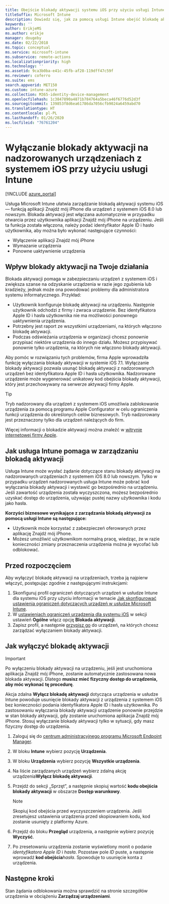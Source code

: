 ```yaml
---
title: Obejście blokady aktywacji systemu iOS przy użyciu usługi Intune
titleSuffix: Microsoft Intune
description: Dowiedz się, jak za pomocą usługi Intune obejść blokadę aktywacji systemu iOS, by uzyskać dostęp do zablokowanych urządzeń.
keywords: ''
author: ErikjeMS
ms.author: erikje
manager: dougeby
ms.date: 02/22/2018
ms.topic: conceptual
ms.service: microsoft-intune
ms.subservice: remote-actions
ms.localizationpriority: high
ms.technology: ''
ms.assetid: 9ca3b0ba-e41c-45fb-af28-119dff47c59f
ms.reviewer: coferro
ms.suite: ems
search.appverid: MET150
ms.custom: intune-azure
ms.collection: M365-identity-device-management
ms.openlocfilehash: 1c3847890a4871b784764a5beca46f6776d52d3f
ms.sourcegitcommit: 139853f8d6ea61786da7056cfb9024a6459abd70
ms.translationtype: HT
ms.contentlocale: pl-PL
ms.lasthandoff: 01/26/2020
ms.locfileid: "76761204"
---
```

# <a name="disable-activation-lock-on-supervised-ios-devices-with-intune"></a>Wyłączanie blokady aktywacji na nadzorowanych urządzeniach z systemem iOS przy użyciu usługi Intune


[!INCLUDE [azure_portal](../includes/azure_portal.md)]

Usługa Microsoft Intune ułatwia zarządzanie blokadą aktywacji systemu iOS — funkcją aplikacji Znajdź mój iPhone dla urządzeń z systemem iOS 8.0 lub nowszym. Blokada aktywacji jest włączana automatycznie w przypadku otwarcia przez użytkownika aplikacji Znajdź mój iPhone na urządzeniu. Jeśli ta funkcja została włączona, należy podać identyfikator Apple ID i hasło użytkownika, aby można było wykonać następujące czynności:

- Wyłączenie aplikacji Znajdź mój iPhone
- Wymazanie urządzenia
- Ponowne uaktywnienie urządzenia

## <a name="how-activation-lock-affects-you"></a>Wpływ blokady aktywacji na Twoje działania

Blokada aktywacji pomaga w zabezpieczaniu urządzeń z systemem iOS i zwiększa szanse na odzyskanie urządzenia w razie jego zgubienia lub kradzieży, jednak może ona powodować problemy dla administratora systemu informatycznego. Przykład:

- Użytkownik konfiguruje blokadę aktywacji na urządzeniu. Następnie użytkownik odchodzi z firmy i zwraca urządzenie. Bez identyfikatora Apple ID i hasła użytkownika nie ma możliwości ponownego uaktywnienia urządzenia.
- Potrzebny jest raport ze wszystkimi urządzeniami, na których włączono blokadę aktywacji.
- Podczas odświeżania urządzenia w organizacji chcesz ponownie przypisać niektóre urządzenia do innego działu. Możesz przypisywać ponownie tylko urządzenia, na których nie włączono blokady aktywacji.

Aby pomóc w rozwiązaniu tych problemów, firma Apple wprowadziła funkcję wyłączania blokady aktywacji w systemie iOS 7.1. Wyłączanie blokady aktywacji pozwala usunąć blokadę aktywacji z nadzorowanych urządzeń bez identyfikatora Apple ID i hasła użytkownika. Nadzorowane urządzenie może wygenerować unikatowy kod obejścia blokady aktywacji, który jest przechowywany na serwerze aktywacji firmy Apple.

>[!TIP]
>Tryb nadzorowany dla urządzeń z systemem iOS umożliwia zablokowanie urządzenia za pomocą programu Apple Configurator w celu ograniczenia funkcji urządzenia do określonych celów biznesowych. Tryb nadzorowany jest przeznaczony tylko dla urządzeń należących do firm.

Więcej informacji o blokadzie aktywacji można znaleźć w [witrynie internetowej firmy Apple](https://support.apple.com/HT201365).

## <a name="how-intune-helps-you-manage-activation-lock"></a>Jak usługa Intune pomaga w zarządzaniu blokadą aktywacji
Usługa Intune może wysłać żądanie dotyczące stanu blokady aktywacji na nadzorowanych urządzeniach z systemem iOS 8.0 lub nowszym. Tylko w przypadku urządzeń nadzorowanych usługa Intune może pobrać kod wyłączania blokady aktywacji i wystawić go bezpośrednio na urządzeniu. Jeśli zawartość urządzenia została wyczyszczona, możesz bezpośrednio uzyskać dostęp do urządzenia, używając pustej nazwy użytkownika i kodu jako hasła.

**Korzyści biznesowe wynikające z zarządzania blokadą aktywacji za pomocą usługi Intune są następujące:**

- Użytkownik może korzystać z zabezpieczeń oferowanych przez aplikację Znajdź mój iPhone.
- Możesz umożliwić użytkownikom normalną pracę, wiedząc, że w razie konieczności zmiany przeznaczenia urządzenia można je wycofać lub odblokować.

## <a name="before-you-start"></a>Przed rozpoczęciem
Aby wyłączyć blokadę aktywacji na urządzeniach, trzeba ją najpierw włączyć, postępując zgodnie z następującymi instrukcjami:

1. Skonfiguruj profil ograniczeń dotyczących urządzeń w usłudze Intune dla systemu iOS przy użyciu informacji w temacie [Jak skonfigurować ustawienia ograniczeń dotyczących urządzeń w usłudze Microsoft Intune](/intune-azure/configure-devices/how-to-configure-device-restrictions).
2. W [ustawieniach ograniczeń urządzenia dla systemu iOS](../configuration/device-restrictions-ios.md) w sekcji ustawień **Ogólne** włącz opcję **Blokada aktywacji**.
3. Zapisz profil, a następnie [przypisz go](../configuration/device-profile-assign.md) do urządzeń, na których chcesz zarządzać wyłączaniem blokady aktywacji.


## <a name="how-to-use-disable-activation-lock"></a>Jak wyłączyć blokadę aktywacji

>[!IMPORTANT]
>Po wyłączeniu blokady aktywacji na urządzeniu, jeśli jest uruchomiona aplikacja Znajdź mój iPhone, zostanie automatycznie zastosowana nowa blokada aktywacji. Dlatego **musisz mieć fizyczny dostęp do urządzenia, aby móc wykonać tę procedurę**.

Akcja zdalna **Wyłącz blokadę aktywacji** dotycząca urządzenia w usłudze Intune powoduje usunięcie blokady aktywacji z urządzenia z systemem iOS bez konieczności podania identyfikatora Apple ID i hasła użytkownika. Po zastosowaniu wyłączania blokady aktywacji urządzenie ponownie przejdzie w stan blokady aktywacji, gdy zostanie uruchomiona aplikacja Znajdź mój iPhone. Stosuj wyłączanie blokady aktywacji tylko w sytuacji, gdy masz fizyczny dostęp do urządzenia.

1. Zaloguj się do [centrum administracyjnego programu Microsoft Endpoint Manager](https://go.microsoft.com/fwlink/?linkid=2109431).
3. W bloku **Intune** wybierz pozycję **Urządzenia**.
4. W bloku **Urządzenia** wybierz pozycję **Wszystkie urządzenia**.
5. Na liście zarządzanych urządzeń wybierz zdalną akcję urządzenia**Wyłącz blokadę aktywacji**.
6. Przejdź do sekcji „Sprzęt”, a następnie skopiuj wartość **kodu obejścia blokady aktywacji** w obszarze **Dostęp warunkowy**.

    >[!NOTE]
    >Skopiuj kod obejścia przed wyczyszczeniem urządzenia. Jeśli zresetujesz ustawienia urządzenia przed skopiowaniem kodu, kod zostanie usunięty z platformy Azure.

7. Przejdź do bloku **Przegląd** urządzenia, a następnie wybierz pozycję **Wyczyść**.
8. Po zresetowaniu urządzenia zostanie wyświetlony monit o podanie *identyfikatora Apple ID* i *hasła*. Pozostaw pole *ID* puste, a następnie wprowadź **kod obejścia***hasła*. Spowoduje to usunięcie konta z urządzenia. 


## <a name="next-steps"></a>Następne kroki

Stan żądania odblokowania można sprawdzić na stronie szczegółów urządzenia w obciążeniu **Zarządzaj urządzeniami**.
